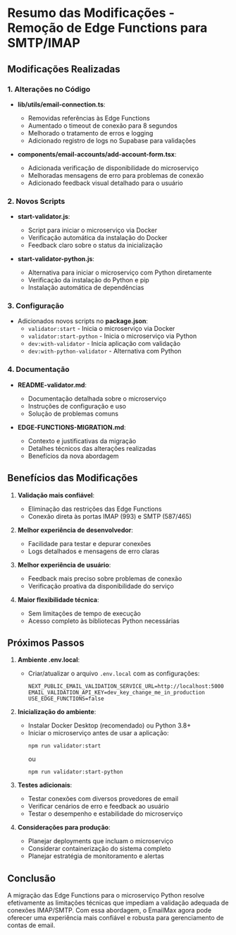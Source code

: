# Resumo das Modificações - Remoção de Edge Functions para SMTP/IMAP

## Modificações Realizadas

### 1. Alterações no Código

- **lib/utils/email-connection.ts**:
  - Removidas referências às Edge Functions
  - Aumentado o timeout de conexão para 8 segundos
  - Melhorado o tratamento de erros e logging
  - Adicionado registro de logs no Supabase para validações

- **components/email-accounts/add-account-form.tsx**:
  - Adicionada verificação de disponibilidade do microserviço
  - Melhoradas mensagens de erro para problemas de conexão
  - Adicionado feedback visual detalhado para o usuário

### 2. Novos Scripts

- **start-validator.js**:
  - Script para iniciar o microserviço via Docker
  - Verificação automática da instalação do Docker
  - Feedback claro sobre o status da inicialização

- **start-validator-python.js**:
  - Alternativa para iniciar o microserviço com Python diretamente
  - Verificação da instalação do Python e pip
  - Instalação automática de dependências

### 3. Configuração

- Adicionados novos scripts no **package.json**:
  - `validator:start` - Inicia o microserviço via Docker
  - `validator:start-python` - Inicia o microserviço via Python
  - `dev:with-validator` - Inicia aplicação com validação
  - `dev:with-python-validator` - Alternativa com Python

### 4. Documentação

- **README-validator.md**:
  - Documentação detalhada sobre o microserviço
  - Instruções de configuração e uso
  - Solução de problemas comuns

- **EDGE-FUNCTIONS-MIGRATION.md**:
  - Contexto e justificativas da migração
  - Detalhes técnicos das alterações realizadas
  - Benefícios da nova abordagem

## Benefícios das Modificações

1. **Validação mais confiável**: 
   - Eliminação das restrições das Edge Functions
   - Conexão direta às portas IMAP (993) e SMTP (587/465)

2. **Melhor experiência de desenvolvedor**:
   - Facilidade para testar e depurar conexões
   - Logs detalhados e mensagens de erro claras

3. **Melhor experiência de usuário**:
   - Feedback mais preciso sobre problemas de conexão
   - Verificação proativa da disponibilidade do serviço

4. **Maior flexibilidade técnica**:
   - Sem limitações de tempo de execução
   - Acesso completo às bibliotecas Python necessárias

## Próximos Passos

1. **Ambiente .env.local**:
   - Criar/atualizar o arquivo `.env.local` com as configurações:
     ```
     NEXT_PUBLIC_EMAIL_VALIDATION_SERVICE_URL=http://localhost:5000
     EMAIL_VALIDATION_API_KEY=dev_key_change_me_in_production
     USE_EDGE_FUNCTIONS=false
     ```

2. **Inicialização do ambiente**:
   - Instalar Docker Desktop (recomendado) ou Python 3.8+
   - Iniciar o microserviço antes de usar a aplicação:
     ```
     npm run validator:start
     ```
     ou
     ```
     npm run validator:start-python
     ```

3. **Testes adicionais**:
   - Testar conexões com diversos provedores de email
   - Verificar cenários de erro e feedback ao usuário
   - Testar o desempenho e estabilidade do microserviço

4. **Considerações para produção**:
   - Planejar deployments que incluam o microserviço
   - Considerar containerização do sistema completo
   - Planejar estratégia de monitoramento e alertas

## Conclusão

A migração das Edge Functions para o microserviço Python resolve efetivamente as limitações técnicas que impediam a validação adequada de conexões IMAP/SMTP. Com essa abordagem, o EmailMax agora pode oferecer uma experiência mais confiável e robusta para gerenciamento de contas de email. 